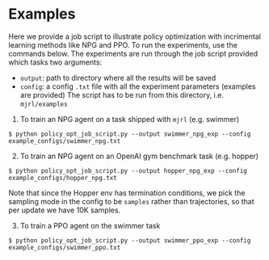 # Examples

Here we provide a job script to illustrate policy optimization with incrimental learning methods like NPG and PPO. To run the experiments, use the commands below. The experiments are run through the job script provided which tasks two arguments:
- `output`: path to directory where all the results will be saved
- `config`: a config `.txt` file with all the experiment parameters (examples are provided)
The script has to be run from this directory, i.e. `mjrl/examples` 

1. To train an NPG agent on a task shipped with `mjrl` (e.g. swimmer)
```
$ python policy_opt_job_script.py --output swimmer_npg_exp --config example_configs/swimmer_npg.txt
```

2. To train an NPG agent on an OpenAI gym benchmark task (e.g. hopper)
```
$ python policy_opt_job_script.py --output hopper_npg_exp --config example_configs/hopper_npg.txt
```
Note that since the Hopper env has termination conditions, we pick the sampling mode in the config to be `samples` rather than trajectories, so that per update we have 10K samples.

3. To train a PPO agent on the swimmer task
```
$ python policy_opt_job_script.py --output swimmer_ppo_exp --config example_configs/swimmer_ppo.txt
```